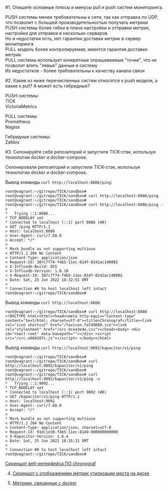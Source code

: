 #1. Опишите основные плюсы и минусы pull и push систем мониторинга.  
  
PUSH системы менее требовательны к сети, так как отправка по UDP, что позволит с большей производительностью получать метрики  
PUSH системы более гибки в плане настройки и отправки метрик, настройки для отправки в несколько серверов  
Но и недостатки есть, нет гарантии доставки метрик в сервер мониторинга  
PULL модель более контролируемая, имеется гарантия доставки метрик  
PULL системы использует конкретные опрашиваемые "точки", что не позволит влить "левые" данные в систему  
Из недостатков - более требовательны к качеству канала связи  

#2. Какие из ниже перечисленных систем относятся к push модели, а какие к pull? А может есть гибридные?
  
PUSH системы:  
 TICK  
 VictoriaMetrics  
  
PULL системы:  
 Prometheus  
 Nagios  

Гибридные системы:  
 Zabbix  
  
  
#3. Склонируйте себе репозиторий и запустите TICK-стэк, используя технологии docker и docker-compose.
  
Склонировали репозиторий и запустили TICK-стэк, используя технологии docker и docker-compose.  

Вывод команды ``` curl http://localhost:8086/ping ```:  
```
root@vagrant:~/gitrepo/TICK/sandbox#
root@vagrant:~/gitrepo/TICK/sandbox# curl http://localhost:8086/ping
root@vagrant:~/gitrepo/TICK/sandbox#
root@vagrant:~/gitrepo/TICK/sandbox# curl http://localhost:8086/ping -v
*   Trying ::1:8086...
* TCP_NODELAY set
* Connected to localhost (::1) port 8086 (#0)
> GET /ping HTTP/1.1
> Host: localhost:8086
> User-Agent: curl/7.68.0
> Accept: */*
>
* Mark bundle as not supporting multiuse
< HTTP/1.1 204 No Content
< Content-Type: application/json
< Request-Id: 387c7f74-f4b5-11ec-814f-0242ac140002
< X-Influxdb-Build: OSS
< X-Influxdb-Version: 1.8.10
< X-Request-Id: 387c7f74-f4b5-11ec-814f-0242ac140002
< Date: Sat, 25 Jun 2022 18:32:51 GMT
<
* Connection #0 to host localhost left intact
root@vagrant:~/gitrepo/TICK/sandbox#
```

Вывод команды ``` curl http://localhost:8888 ```:  
```
root@vagrant:~/gitrepo/TICK/sandbox# curl http://localhost:8888
<!DOCTYPE html><html><head><meta http-equiv="Content-type" content="text/html; charset=utf-8"><title>Chronograf</title><link rel="icon shortcut" href="/favicon.fa749080.ico"><link rel="stylesheet" href="/src.9cea3e4e.css"></head><body> <div id="react-root" data-basepath=""></div> <script src="/src.a969287c.js"></script> </body></html>
```

Вывод команды ``` curl http://localhost:9092/kapacitor/v1/ping ```:  
```
root@vagrant:~/gitrepo/TICK/sandbox#
root@vagrant:~/gitrepo/TICK/sandbox# curl http://localhost:9092/kapacitor/v1/ping
root@vagrant:~/gitrepo/TICK/sandbox#
root@vagrant:~/gitrepo/TICK/sandbox# curl http://localhost:9092/kapacitor/v1/ping -v
*   Trying ::1:9092...
* TCP_NODELAY set
* Connected to localhost (::1) port 9092 (#0)
> GET /kapacitor/v1/ping HTTP/1.1
> Host: localhost:9092
> User-Agent: curl/7.68.0
> Accept: */*
>
* Mark bundle as not supporting multiuse
< HTTP/1.1 204 No Content
< Content-Type: application/json; charset=utf-8
< Request-Id: 91dc1e30-f4b5-11ec-8149-000000000000
< X-Kapacitor-Version: 1.6.4
< Date: Sat, 25 Jun 2022 18:35:21 GMT
<
* Connection #0 to host localhost left intact
root@vagrant:~/gitrepo/TICK/sandbox#
```
  
[Скриншот веб-интерфейса ПО chronograf](https://github.com/Danil054/devops-netology/blob/main/pics/screen-tick.png)  

4. [Скриншот с отображением метрик утилизации места на диске](https://github.com/Danil054/devops-netology/blob/main/pics/screen-tick-disk.png)  
  
5. [Метрики, связанные с docker](https://github.com/Danil054/devops-netology/blob/main/pics/screen-tick-docker.png)  


